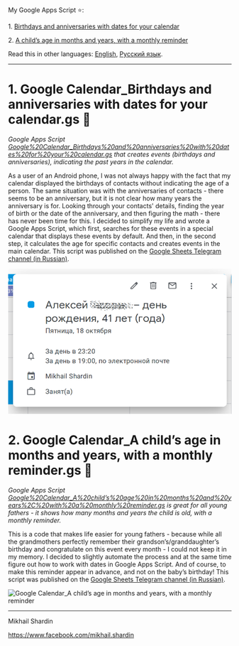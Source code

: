 My Google Apps Script :star::

1\. [Birthdays and anniversaries with dates for your calendar](https://github.com/empenoso/Google-Apps-Script/blob/master/README.md#1-google-calendar_birthdays-and-anniversaries-with-dates-for-your-calendargs-underage)

2\. [A child’s age in months and years, with a monthly reminder](https://github.com/empenoso/Google-Apps-Script/blob/master/README.md#2-google-calendar_a-childs-age-in-months-and-years-with-a-monthly-remindergs-baby)

Read this in other languages: [English](README.md), [Русский язык](README.ru.md).

_____________

# 1\. Google Calendar_Birthdays and anniversaries with dates for your calendar.gs :underage:
*Google Apps Script [Google%20Calendar_Birthdays%20and%20anniversaries%20with%20dates%20for%20your%20calendar.gs](/Google%20Calendar_%D0%A1alculates%20a%20person%E2%80%99s%20age.gs) that creates events (birthdays and anniversaries), indicating the past years in the calendar.*

As a user of an Android phone, I was not always happy with the fact that my calendar displayed the birthdays of contacts without indicating the age of a person. The same situation was with the anniversaries of contacts - there seems to be an anniversary, but it is not clear how many years the anniversary is for. Looking through your contacts' details, finding the year of birth or the date of the anniversary, and then figuring the math - there has never been time for this. I decided to simplify my life and wrote a Google Apps Script, which first, searches for these events in a special calendar that displays these events by default. And then, in the second step, it calculates the age for specific contacts and creates events in the main calendar. This script was published on the [Google Sheets Telegram channel (in Russian)](https://t.me/google_sheets/365).

![Google Calendar_Birthdays and anniversaries with dates for your calendar](Google%20Calendar_Birthdays%20and%20anniversaries%20with%20dates%20for%20your%20calendar.png)

# 2\. Google Calendar_A child’s age in months and years, with a monthly reminder.gs :baby:
*Google Apps Script [Google%20Calendar_A%20child’s%20age%20in%20months%20and%20years%2C%20with%20a%20monthly%20reminder.gs](/Google%20Calendar_Months%20and%20years%20of%20a%20baby%2C%20monthly%20reminder.gs) is great for all young fathers - it shows how many months and years the child is old, with a monthly reminder.*

This is a code that makes life easier for young fathers - because while all the grandmothers perfectly remember their grandson’s/granddaughter’s birthday and congratulate on this event every month - I could not keep it in my memory. I decided to slightly automate the process and at the same time figure out how to work with dates in Google Apps Script. And of course, to make this reminder appear in advance, and not on the baby’s birthday! This script was published on the [Google Sheets Telegram channel (in Russian)](https://t.me/google_sheets/435).

![Google Calendar_A child’s age in months and years, with a monthly reminder](Google%20Calendar_A%20child’s%20age%20in%20months%20and%20years%2C%20with%20a%20monthly%20reminder.png)

________

Mikhail Shardin

https://www.facebook.com/mikhail.shardin
